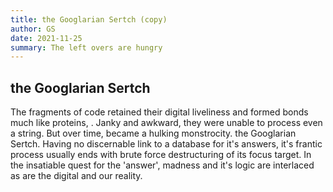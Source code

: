 ```yaml
---
title: the Googlarian Sertch (copy)
author: GS
date: 2021-11-25
summary: The left overs are hungry
---
```


## the Googlarian Sertch

The fragments of code retained their digital liveliness and formed bonds much like proteins, .
Janky and awkward, they were unable to process  even a string.
But over time, became a hulking monstrocity.
the Googlarian Sertch.
Having no discernable link to a database for it's answers, it's frantic process
usually ends with brute force destructuring of its focus target.
In the insatiable quest for the 'answer', madness and it's logic
are interlaced as are the digital and our reality.